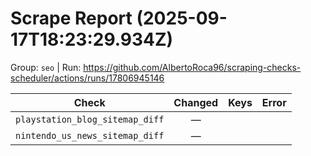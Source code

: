 # Scrape Report (2025-09-17T18:23:29.934Z)

Group: `seo`  |  Run: https://github.com/AlbertoRoca96/scraping-checks-scheduler/actions/runs/17806945146

| Check | Changed | Keys | Error |
|---|:---:|:--|:--|
| `playstation_blog_sitemap_diff` | — |  |  |
| `nintendo_us_news_sitemap_diff` | — |  |  |
